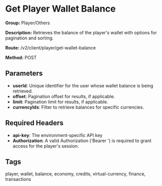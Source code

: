 # Get Player Wallet Balance

**Group:** Player/Others

**Description:** Retrieves the balance of the player's wallet with options for pagination and sorting.

**Route:** /v2/client/player/get-wallet-balance

**Method:** POST

## Parameters

- **userId**: Unique identifier for the user whose wallet balance is being retrieved.
- **offset**: Pagination offset for results, if applicable.
- **limit**: Pagination limit for results, if applicable.
- **currencyIds**: Filter to retrieve balances for specific currencies.

## Required Headers

- **api-key**: The environment-specific API key
- **Authorization**: A valid Authorization ('Bearer <token>') is required to grant access for the player's session.

## Tags

player, wallet, balance, economy, credits, virtual-currency, finance, transactions
